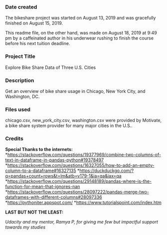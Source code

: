 ### Date created
The bikeshare project was started on August  13, 2019 and was gracefully finished on August 15, 2019.

This readme file, on the other hand, was made on August 18, 2019 at 9:49 pm by a caffeinated author in his underwear rushing to finish the course before his next tuition deadline.

### Project Title
Explore Bike Share Data of Three U.S. Cities

### Description
Get an overview of bike share usage in Chicago, New York City, and Washington, DC.

### Files used
chicago.csv, new_york_city.csv, washington.csv were provided by Motivate, a bike share system provider for many major cities in the U.S..

### Credits
__Special Thanks to the internets:__
*https://stackoverflow.com/questions/19377969/combine-two-columns-of-text-in-dataframe-in-pandas-python#19378497
*https://stackoverflow.com/questions/16327055/how-to-add-an-empty-column-to-a-dataframe#16327135
*https://duckduckgo.com/?q=pandas+count+rows&t=lm&atb=v179-1&ia=qa&iax=qa
*https://stackoverflow.com/questions/29148189/pandas-where-is-the-function-for-mean-that-ignores-nan
*https://stackoverflow.com/questions/28097222/pandas-merge-two-dataframes-with-different-columns#28097336
*https://pythoniter.appspot.com/
*https://www.tutorialspoint.com/index.htm

__LAST BUT NOT THE LEAST:__

_Udacity and my mentor, Ramya P, for giving me few but impactful support towards my studies_
